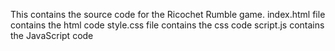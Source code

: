 This contains the source code for the Ricochet Rumble game.
index.html file contains the html code
style.css file contains the css code
script.js contains the JavaScript code 
